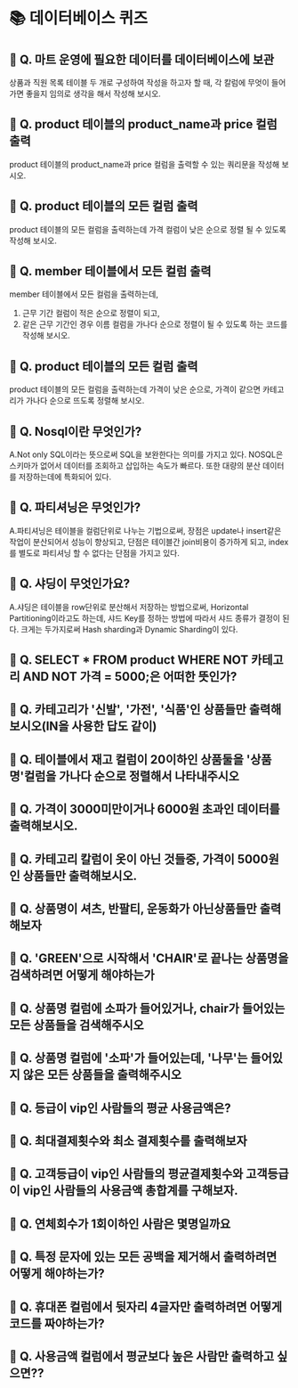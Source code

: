 # 📚 데이터베이스 퀴즈

## 🎯 Q. 마트 운영에 필요한 데이터를 데이터베이스에 보관

상품과 직원 목록 테이블 두 개로 구성하여 작성을 하고자 할 때, 각 칼럼에 무엇이 들어가면 좋을지 임의로 생각을 해서 작성해 보시오.

## 🎯 Q. product 테이블의 product_name과 price 컬럼 출력

product 테이블의 product_name과 price 컬럼을 출력할 수 있는 쿼리문을 작성해 보시오.

## 🎯 Q. product 테이블의 모든 컬럼 출력

product 테이블의 모든 컬럼을 출력하는데 가격 컬럼이 낮은 순으로 정렬 될 수 있도록 작성해 보시오.

## 🎯 Q. member 테이블에서 모든 컬럼 출력

member 테이블에서 모든 컬럼을 출력하는데,

1. 근무 기간 컬럼이 적은 순으로 정렬이 되고,
2. 같은 근무 기간인 경우 이름 컬럼을 가나다 순으로 정렬이 될 수 있도록 하는 코드를 작성해 보시오.

## 🎯 Q. product 테이블의 모든 컬럼 출력

product 테이블의 모든 컬럼을 출력하는데 가격이 낮은 순으로, 가격이 같으면 카테고리가 가나다 순으로 뜨도록 정렬해 보시오.

## 🎯 Q. Nosql이란 무엇인가?

A.Not only SQL이라는 뜻으로써 SQL을 보완한다는 의미를 가지고 있다. NOSQL은 스키마가 없어서 데이터를 조회하고 삽입하는 속도가 빠르다. 또한 대량의 분산 데이터를 저장하는데에 특화되어 있다.

## 🎯 Q. 파티셔닝은 무엇인가?

A.파티셔닝은 테이블을 컬럼단위로 나누는 기법으로써, 장점은 update나 insert같은 작업이 분산되어서 성능이 향상되고, 단점은 테이블간 join비용이 증가하게 되고, index를 별도로 파티셔닝 할 수 없다는 단점을 가지고 있다.

## 🎯 Q. 샤딩이 무엇인가요?

A.샤딩은 테이블을 row단위로 분산해서 저장하는 방법으로써, Horizontal Partitioning이라고도 하는데, 샤드 Key를 정하는 방법에 따라서 샤드 종류가 결정이 된다. 크게는 두가지로써 Hash sharding과 Dynamic Sharding이 있다.

## 🎯 Q. SELECT \* FROM product WHERE NOT 카테고리 AND NOT 가격 = 5000;은 어떠한 뜻인가?

## 🎯 Q. 카테고리가 '신발', '가전', '식품'인 상품들만 출력해보시오(IN을 사용한 답도 같이)

## 🎯 Q. 테이블에서 재고 컬럼이 20이하인 상품둘을 '상품명'컬럼을 가나다 순으로 정렬해서 나타내주시오

## 🎯 Q. 가격이 3000미만이거나 6000원 초과인 데이터를 출력해보시오.

## 🎯 Q. 카테고리 칼럼이 옷이 아닌 것들중, 가격이 5000원인 상품들만 출력해보시오.

## 🎯 Q. 상품명이 셔츠, 반팔티, 운동화가 아닌상품들만 출력해보자

## 🎯 Q. 'GREEN'으로 시작해서 'CHAIR'로 끝나는 상품명을 검색하려면 어떻게 해야하는가

## 🎯 Q. 상품명 컬럼에 소파가 들어있거나, chair가 들어있는 모든 상품들을 검색해주시오

## 🎯 Q. 상품명 컬럼에 '소파'가 들어있는데, '나무'는 들어있지 않은 모든 상품들을 출력해주시오

## 🎯 Q. 등급이 vip인 사람들의 평균 사용금액은?

## 🎯 Q. 최대결제횟수와 최소 결제횟수를 출력해보자

## 🎯 Q. 고객등급이 vip인 사람들의 평균결제횟수와 고객등급이 vip인 사람들의 사용금액 총합계를 구해보자.

## 🎯 Q. 연체회수가 1회이하인 사람은 몇명일까요

## 🎯 Q. 특정 문자에 있는 모든 공백을 제거해서 출력하려면 어떻게 해야하는가?

## 🎯 Q. 휴대폰 컬럼에서 뒷자리 4글자만 출력하려면 어떻게 코드를 짜야하는가?

## 🎯 Q. 사용금액 컬럼에서 평균보다 높은 사람만 출력하고 싶으면??
